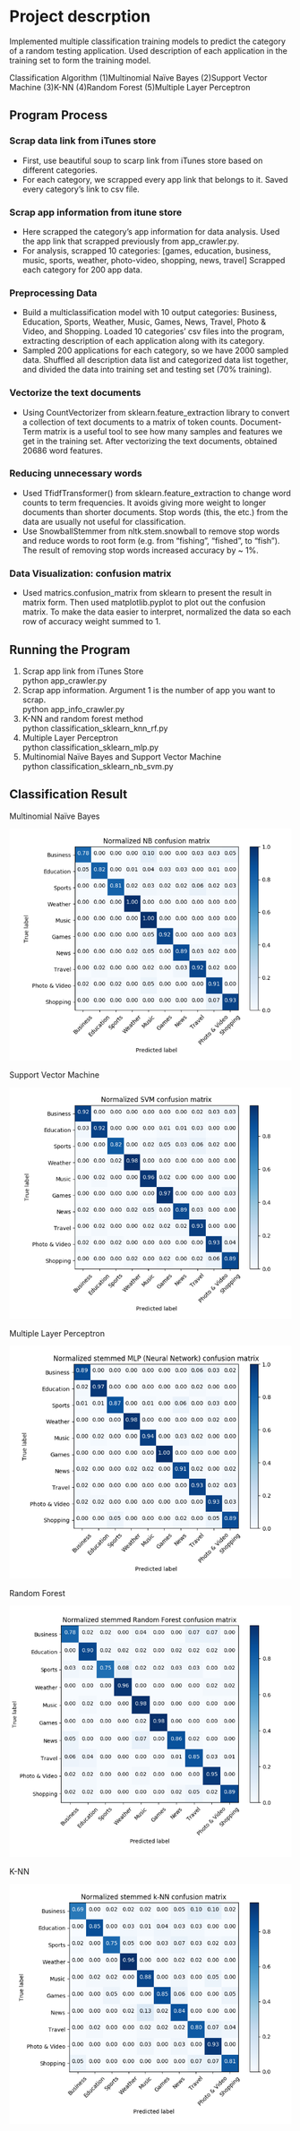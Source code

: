 # Project descrption 

Implemented multiple classification training models to predict the category of a random testing application. Used description of each application in the training set to form the training model.

Classification Algorithm (1)Multinomial Naïve Bayes (2)Support Vector Machine (3)K-NN (4)Random Forest (5)Multiple Layer Perceptron

## Program Process

### Scrap data link from iTunes store
- First, use beautiful soup to scarp link from iTunes store based on different categories. 
- For each category, we scrapped every app link that belongs to it. Saved every category’s link to csv file.

### Scrap app information from itune store
- Here scrapped the category’s app information for data analysis. Used the app link that scrapped previously from app_crawler.py. 
- For analysis, scrapped 10 categories: [games, education, business, music, sports, weather, photo-video, shopping, news, travel] Scrapped each category for 200 app data.

### Preprocessing Data
- Build a multiclassification model with 10 output categories: Business, Education, Sports, Weather, Music, Games, News, Travel, Photo & Video, and Shopping. Loaded 10 categories’ csv files into the program, extracting description of each application along with its category. 
- Sampled 200 applications for each category, so we have 2000 sampled data. Shuffled all description data list and categorized data list together, and divided the data into training set and testing set (70% training).

### Vectorize the text documents
- Using CountVectorizer from sklearn.feature_extraction library to convert a collection of text documents to a matrix of token counts. Document-Term matrix is a useful tool to see how many samples and features we get in the training set. After vectorizing the text documents, obtained 20686 word features.

### Reducing unnecessary words
- Used TfidfTransformer() from sklearn.feature_extraction to change word counts to term frequencies. It avoids giving more weight to longer documents than shorter documents. Stop words (this, the etc.) from the data are usually not useful for classification. 
- Use SnowballStemmer from nltk.stem.snowball to remove stop words and reduce words to root form (e.g. from “fishing”, “fished”, to “fish”). The result of removing stop words increased accuracy by ~ 1%.

### Data Visualization: confusion matrix
- Used matrics.confusion_matrix from sklearn to present the result in matrix form. Then used matplotlib.pyplot to plot out the confusion matrix. To make the data easier to interpret, normalized the data so each row of accuracy weight summed to 1.

## Running the Program

1. Scrap app link from iTunes Store <br/>
python app_crawler.py
2. Scrap app information. Argument 1 is the number of app you want to scrap.<br/>
python app_info_crawler.py <number>
3. K-NN and random forest method<br/>
python classification_sklearn_knn_rf.py
4. Multiple Layer Perceptron<br/>
python classification_sklearn_mlp.py
5. Multinomial Naïve Bayes and Support Vector Machine<br/>
  python classification_sklearn_nb_svm.py
  
## Classification Result

Multinomial Naïve Bayes
<p align="Left">
  <img src="https://github.com/samuel5qqq/iTunes-App-Category-Analysis/blob/master/Classification%20Result/Norm%20NB%20cm.png" />
</p>

Support Vector Machine
<p align="Left">
  <img src="https://github.com/samuel5qqq/iTunes-App-Category-Analysis/blob/master/Classification%20Result/Norm%20SVM%20cm.png" />
</p>

Multiple Layer Perceptron
<p align="Left">
  <img src="https://github.com/samuel5qqq/iTunes-App-Category-Analysis/blob/master/Classification%20Result/Norm%20stemmed%20MLP%20cm.png" />
</p>

Random Forest
<p align="Left">
  <img src="https://github.com/samuel5qqq/iTunes-App-Category-Analysis/blob/master/Classification%20Result/Norm%20stemmed%20Random%20Forest%20cm.png" />
</p>

K-NN
<p align="Left">
  <img src="https://github.com/samuel5qqq/iTunes-App-Category-Analysis/blob/master/Classification%20Result/Norm%20stemmed%20k-NN%20cm.png" />
</p>



